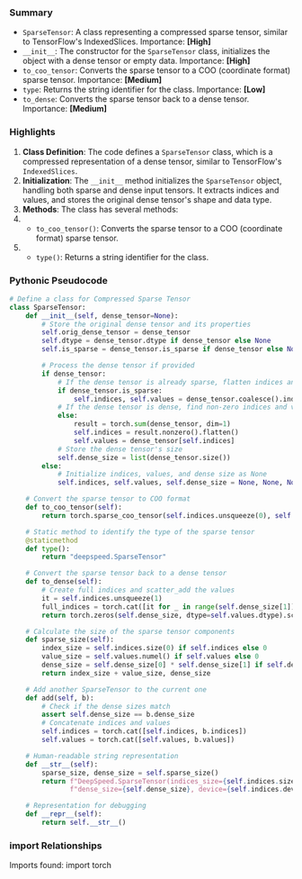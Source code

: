 

### Summary



* `SparseTensor`: A class representing a compressed sparse tensor, similar to TensorFlow's IndexedSlices. Importance: **[High]**
* `__init__`: The constructor for the `SparseTensor` class, initializes the object with a dense tensor or empty data. Importance: **[High]**
* `to_coo_tensor`: Converts the sparse tensor to a COO (coordinate format) sparse tensor. Importance: **[Medium]**
* `type`: Returns the string identifier for the class. Importance: **[Low]**
* `to_dense`: Converts the sparse tensor back to a dense tensor. Importance: **[Medium]**

### Highlights



1. **Class Definition**: The code defines a `SparseTensor` class, which is a compressed representation of a dense tensor, similar to TensorFlow's `IndexedSlices`.
2. **Initialization**: The `__init__` method initializes the `SparseTensor` object, handling both sparse and dense input tensors. It extracts indices and values, and stores the original dense tensor's shape and data type.
3. **Methods**: The class has several methods:
4.   - `to_coo_tensor()`: Converts the sparse tensor to a COO (coordinate format) sparse tensor.
5.   - `type()`: Returns a string identifier for the class.

### Pythonic Pseudocode

```python
# Define a class for Compressed Sparse Tensor
class SparseTensor:
    def __init__(self, dense_tensor=None):
        # Store the original dense tensor and its properties
        self.orig_dense_tensor = dense_tensor
        self.dtype = dense_tensor.dtype if dense_tensor else None
        self.is_sparse = dense_tensor.is_sparse if dense_tensor else None

        # Process the dense tensor if provided
        if dense_tensor:
            # If the dense tensor is already sparse, flatten indices and values
            if dense_tensor.is_sparse:
                self.indices, self.values = dense_tensor.coalesce().indices().flatten(), dense_tensor.values()
            # If the dense tensor is dense, find non-zero indices and values
            else:
                result = torch.sum(dense_tensor, dim=1)
                self.indices = result.nonzero().flatten()
                self.values = dense_tensor[self.indices]
            # Store the dense tensor's size
            self.dense_size = list(dense_tensor.size())
        else:
            # Initialize indices, values, and dense size as None
            self.indices, self.values, self.dense_size = None, None, None

    # Convert the sparse tensor to COO format
    def to_coo_tensor(self):
        return torch.sparse_coo_tensor(self.indices.unsqueeze(0), self.values, self.dense_size)

    # Static method to identify the type of the sparse tensor
    @staticmethod
    def type():
        return "deepspeed.SparseTensor"

    # Convert the sparse tensor back to a dense tensor
    def to_dense(self):
        # Create full indices and scatter_add the values
        it = self.indices.unsqueeze(1)
        full_indices = torch.cat([it for _ in range(self.dense_size[1])], dim=1)
        return torch.zeros(self.dense_size, dtype=self.values.dtype).scatter_add_(0, full_indices, self.values)

    # Calculate the size of the sparse tensor components
    def sparse_size(self):
        index_size = self.indices.size(0) if self.indices else 0
        value_size = self.values.numel() if self.values else 0
        dense_size = self.dense_size[0] * self.dense_size[1] if self.dense_size else 0
        return index_size + value_size, dense_size

    # Add another SparseTensor to the current one
    def add(self, b):
        # Check if the dense sizes match
        assert self.dense_size == b.dense_size
        # Concatenate indices and values
        self.indices = torch.cat([self.indices, b.indices])
        self.values = torch.cat([self.values, b.values])

    # Human-readable string representation
    def __str__(self):
        sparse_size, dense_size = self.sparse_size()
        return f"DeepSpeed.SparseTensor(indices_size={self.indices.size()}, values_size={self.values.size()}, " \
               f"dense_size={self.dense_size}, device={self.indices.device}, reduction_factor={dense_size / sparse_size})"

    # Representation for debugging
    def __repr__(self):
        return self.__str__()
```


### import Relationships

Imports found:
import torch